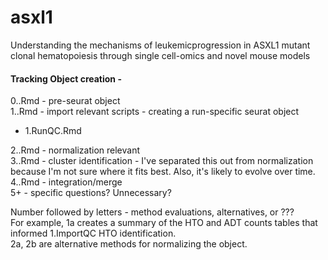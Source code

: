 # asxl1
Understanding the mechanisms of leukemicprogression in ASXL1 mutant clonal hematopoiesis through single cell-omics and novel mouse models

#### Tracking Object creation -  
0.<filename>.Rmd - pre-seurat object   
1.<fn>.Rmd - import relevant scripts - creating a run-specific seurat object   
   * 1.RunQC.Rmd    

2.<fn>.Rmd - normalization relevant   
3.<fn>.Rmd - cluster identification - I've separated this out from normalization because I'm not sure where it fits best. Also, it's likely to evolve over time.   
4.<fn>.Rmd - integration/merge   
5+ - specific questions? Unnecessary?   
   
Number followed by letters - method evaluations, alternatives, or ???      
For example, 1a creates a summary of the HTO and ADT counts tables that informed 1.ImportQC HTO identification.     
2a, 2b are alternative methods for normalizing the object.   

